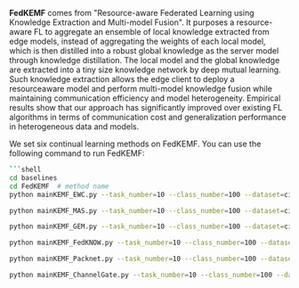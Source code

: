 **FedKEMF** comes from "Resource-aware Federated Learning using Knowledge Extraction and Multi-model Fusion". It purposes a resource-aware FL to aggregate an ensemble of local knowledge extracted from edge models, instead of aggregating the weights of each local model, which is then distilled into a robust global knowledge as the server model through knowledge distillation. The local model and the global knowledge are extracted into a tiny size knowledge network by deep mutual learning. Such knowledge extraction allows the edge client to deploy a resourceaware model and perform multi-model knowledge fusion while maintaining communication efficiency and model heterogeneity. Empirical results show that our approach has significantly improved over existing FL algorithms in terms of communication cost and generalization performance in heterogeneous data and models.



We set six continual learning methods on FedKEMF. You can use the following command to run FedKEMF:



~~~sh
```shell
cd baselines
cd FedKEMF  # method name
python mainKEMF_EWC.py --task_number=10 --class_number=100 --dataset=cifar100 ## deploy EWC

python mainKEMF_MAS.py --task_number=10 --class_number=100 --dataset=cifar100 ## deploy MAS

python mainKEMF_GEM.py --task_number=10 --class_number=100 --dataset=cifar100 ## deploy GEM

python mainKEMF_FedKNOW.py --task_number=10 --class_number=100 --dataset=cifar100 ## deploy FedKNOW

python mainKEMF_Packnet.py --task_number=10 --class_number=100 --dataset=cifar100 ## deploy Packet

python mainKEMF_ChannelGate.py --task_number=10 --class_number=100 --dataset=cifar100 ## deploy ChannelGate
~~~

